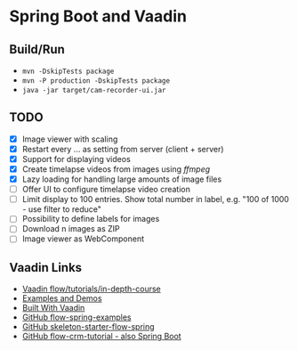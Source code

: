 # Spring Boot and Vaadin

## Build/Run

- `mvn -DskipTests package`
- `mvn -P production -DskipTests package`
- `java -jar target/cam-recorder-ui.jar`

## TODO

- [x] Image viewer with scaling
- [x] Restart every ... as setting from server (client + server)
- [x] Support for displaying videos
- [x] Create timelapse videos from images using *ffmpeg*
- [x] Lazy loading for handling large amounts of image files
- [ ] Offer UI to configure timelapse video creation
- [ ] Limit display to 100 entries. Show total number in label, e.g. "100 of 1000 - use filter to reduce"
- [ ] Possibility to define labels for images
- [ ] Download n images as ZIP
- [ ] Image viewer as WebComponent

## Vaadin Links

- [Vaadin flow/tutorials/in-depth-course](https://vaadin.com/docs/latest/flow/tutorials/in-depth-course)
- [Examples and Demos](https://vaadin.com/examples-and-demos)
- [Built With Vaadin](https://github.com/vaadin/built-with-vaadin)
- [GitHub flow-spring-examples](https://github.com/vaadin/flow-spring-examples)
- [GitHub skeleton-starter-flow-spring](https://github.com/vaadin/skeleton-starter-flow-spring)
- [GitHub flow-crm-tutorial - also Spring Boot](https://github.com/vaadin/flow-crm-tutorial)